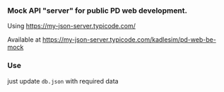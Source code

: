 ### Mock API "server" for public PD web development.

Using https://my-json-server.typicode.com/

Available at https://my-json-server.typicode.com/kadlesim/pd-web-be-mock

### Use
just update ```db.json``` with required data
